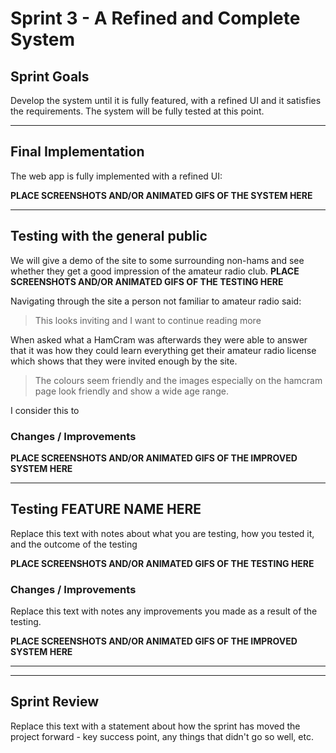 # Sprint 3 - A Refined and Complete System


## Sprint Goals

Develop the system until it is fully featured, with a refined UI and it satisfies the requirements. The system will be fully tested at this point.

---

## Final Implementation

The web app is fully implemented with a refined UI:

**PLACE SCREENSHOTS AND/OR ANIMATED GIFS OF THE SYSTEM HERE**


---

## Testing with the general public

We will give a demo of the site to some surrounding non-hams and see whether they get a good impression of the amateur radio club.
**PLACE SCREENSHOTS AND/OR ANIMATED GIFS OF THE TESTING HERE**

Navigating through the site a person not familiar to amateur radio said:

> This looks inviting and I want to continue reading more

When asked what a HamCram was afterwards  they were able to answer that it was how they could learn everything get their amateur radio license which shows that they were invited enough by the site.

> The colours seem friendly and the images especially on the hamcram page look friendly and show a wide age range.

I consider this to 



### Changes / Improvements

**PLACE SCREENSHOTS AND/OR ANIMATED GIFS OF THE IMPROVED SYSTEM HERE**


---

## Testing FEATURE NAME HERE

Replace this text with notes about what you are testing, how you tested it, and the outcome of the testing

**PLACE SCREENSHOTS AND/OR ANIMATED GIFS OF THE TESTING HERE**

### Changes / Improvements

Replace this text with notes any improvements you made as a result of the testing.

**PLACE SCREENSHOTS AND/OR ANIMATED GIFS OF THE IMPROVED SYSTEM HERE**


---

---

## Sprint Review

Replace this text with a statement about how the sprint has moved the project forward - key success point, any things that didn't go so well, etc.

